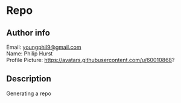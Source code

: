 # Repo

## Author info 
 Email: youngphil9@gmail.com<br>
 Name: Philip Hurst<br>
 Profile Picture: https://avatars.githubusercontent.com/u/60010868?
 
## Description 
Generating a repo